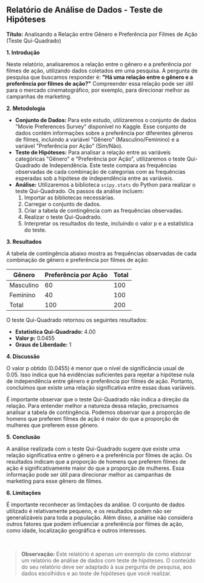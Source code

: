 ## Relatório de Análise de Dados - Teste de Hipóteses

**Título:** Analisando a Relação entre Gênero e Preferência por Filmes de Ação (Teste Qui-Quadrado)

**1. Introdução**

Neste relatório, analisaremos a relação entre o gênero e a preferência por filmes de ação, utilizando dados coletados em uma pesquisa. A pergunta de pesquisa que buscamos responder é: **"Há uma relação entre o gênero e a preferência por filmes de ação?"** Compreender essa relação pode ser útil para o mercado cinematográfico, por exemplo, para direcionar melhor as campanhas de marketing.

**2. Metodologia**

* **Conjunto de Dados:** Para este estudo, utilizaremos o conjunto de dados "Movie Preferences Survey" disponível no Kaggle. Esse conjunto de dados contém informações sobre a preferência por diferentes gêneros de filmes, incluindo a variável "Gênero" (Masculino/Feminino) e a variável "Preferência por Ação" (Sim/Não).
* **Teste de Hipóteses:** Para analisar a relação entre as variáveis categóricas "Gênero" e "Preferência por Ação", utilizaremos o teste Qui-Quadrado de Independência. Este teste compara as frequências observadas de cada combinação de categorias com as frequências esperadas sob a hipótese de independência entre as variáveis.
* **Análise:**  Utilizaremos a biblioteca `scipy.stats` do Python para realizar o teste Qui-Quadrado. Os passos da análise incluem:
    1. Importar as bibliotecas necessárias.
    2. Carregar o conjunto de dados.
    3. Criar a tabela de contingência com as frequências observadas.
    4. Realizar o teste Qui-Quadrado.
    5. Interpretar os resultados do teste, incluindo o valor p e a estatística do teste.

**3. Resultados**

A tabela de contingência abaixo mostra as frequências observadas de cada combinação de gênero e preferência por filmes de ação:

| Gênero     | Preferência por Ação | Total |
|-------------|-----------------------|-------|
| Masculino  | 60                   | 100    |
| Feminino   | 40                   | 100    |
| Total       | 100                  | 200    |

O teste Qui-Quadrado retornou os seguintes resultados:

* **Estatística Qui-Quadrado:** 4.00
* **Valor p:** 0.0455
* **Graus de Liberdade:** 1

**4. Discussão**

O valor p obtido (0.0455) é menor que o nível de significância usual de 0.05. Isso indica que há evidências suficientes para rejeitar a hipótese nula de independência entre gênero e preferência por filmes de ação. Portanto, concluímos que existe uma relação significativa entre essas duas variáveis.

É importante observar que o teste Qui-Quadrado não indica a direção da relação.  Para entender melhor a natureza dessa relação, precisamos analisar a tabela de contingência. Podemos observar que a proporção de homens que preferem filmes de ação é maior do que a proporção de mulheres que preferem esse gênero.

**5. Conclusão**

A análise realizada com o teste Qui-Quadrado sugere que existe uma relação significativa entre o gênero e a preferência por filmes de ação. Os resultados indicam que a proporção de homens que preferem filmes de ação é significativamente maior do que a proporção de mulheres. Essa informação pode ser útil para direcionar melhor as campanhas de marketing para esse gênero de filmes.

**6. Limitações**

É importante reconhecer as limitações da análise. O conjunto de dados utilizado é relativamente pequeno, e os resultados podem não ser generalizáveis para toda a população. Além disso, a análise não considera outros fatores que podem influenciar a preferência por filmes de ação, como idade, localização geográfica e outros interesses.

</br>

> **Observação:** Este relatório é apenas um exemplo de como elaborar um relatório de análise de dados com teste de hipóteses. O conteúdo do seu relatório deve ser adaptado à sua pergunta de pesquisa, aos dados escolhidos e ao teste de hipóteses que você realizar.




